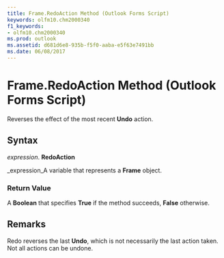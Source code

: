 ```yaml
---
title: Frame.RedoAction Method (Outlook Forms Script)
keywords: olfm10.chm2000340
f1_keywords:
- olfm10.chm2000340
ms.prod: outlook
ms.assetid: d681d6e8-935b-f5f0-aaba-e5f63e7491bb
ms.date: 06/08/2017
---
```



# Frame.RedoAction Method (Outlook Forms Script)

Reverses the effect of the most recent **Undo** action.


## Syntax

 _expression_. **RedoAction**

 _expression_A variable that represents a **Frame** object.


### Return Value

A **Boolean** that specifies **True** if the method succeeds, **False** otherwise.


## Remarks

Redo reverses the last **Undo**, which is not necessarily the last action taken. Not all actions can be undone.


